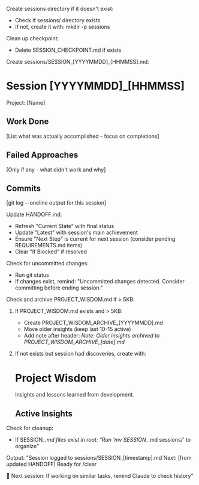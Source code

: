 Create sessions directory if it doesn't exist:
- Check if sessions/ directory exists
- If not, create it with: mkdir -p sessions

Clean up checkpoint:
- Delete SESSION_CHECKPOINT.md if exists

Create sessions/SESSION_[YYYYMMDD]_[HHMMSS].md:

# Session [YYYYMMDD]_[HHMMSS]
Project: [Name]

## Work Done
[List what was actually accomplished - focus on completions]

## Failed Approaches
[Only if any - what didn't work and why]

## Commits
[git log --oneline output for this session]

Update HANDOFF.md:
- Refresh "Current State" with final status
- Update "Latest" with session's main achievement
- Ensure "Next Step" is current for next session (consider pending REQUIREMENTS.md items)
- Clear "If Blocked" if resolved

Check for uncommitted changes:
- Run git status
- If changes exist, remind: "Uncommitted changes detected. Consider committing before ending session."

Check and archive PROJECT_WISDOM.md if > 5KB:
1. If PROJECT_WISDOM.md exists and > 5KB:
   - Create PROJECT_WISDOM_ARCHIVE_[YYYYMMDD].md
   - Move older insights (keep last 10-15 active)
   - Add note after header: *Note: Older insights archived to PROJECT_WISDOM_ARCHIVE_[date].md*
2. If not exists but session had discoveries, create with:
   # Project Wisdom
   
   Insights and lessons learned from development.
   
   ## Active Insights

Check for cleanup:
- If SESSION_*.md files exist in root: "Run 'mv SESSION_*.md sessions/' to organize"

Output:
"Session logged to sessions/SESSION_[timestamp].md
Next: [from updated HANDOFF]
Ready for /clear

💭 Next session: If working on similar tasks, remind Claude to check history"